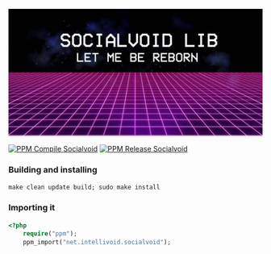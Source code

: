![SocialvoidLib](assets/banner.jpg)

[![PPM Compile Socialvoid](https://github.com/intellivoid/SocialvoidLib/actions/workflows/net.intellivoid.socialvoid.ppm.yml/badge.svg)](https://github.com/intellivoid/SocialvoidLib/actions/workflows/net.intellivoid.socialvoid.ppm.yml)
[![PPM Release Socialvoid](https://github.com/intellivoid/SocialvoidLib/actions/workflows/net.intellivoid.socialvoid.ppm_release.yml/badge.svg)](https://github.com/intellivoid/SocialvoidLib/actions/workflows/net.intellivoid.socialvoid.ppm_release.yml)


###  Building and installing
```shell
make clean update build; sudo make install
```

### Importing it
```php
<?php
    require("ppm");
    ppm_import("net.intellivoid.socialvoid");
```